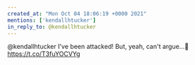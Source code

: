 ```yaml
---
created_at: "Mon Oct 04 18:06:19 +0000 2021"
mentions: ['kendallhtucker']
in_reply_to: @kendallhtucker
---
```


@kendallhtucker I've been attacked! But, yeah, can't argue...🤣 https://t.co/T3fuYOCVYg